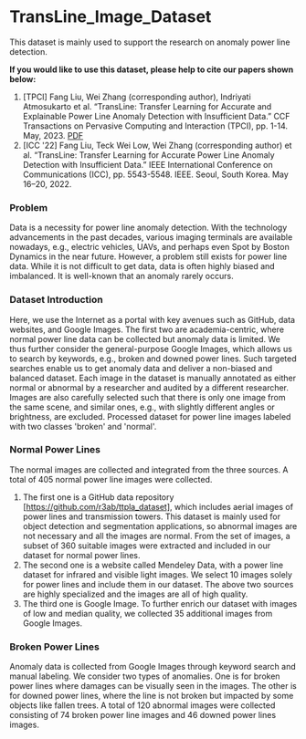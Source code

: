 # TransLine_Image_Dataset
This dataset is mainly used to support the research on anomaly power line detection. 

**If you would like to use this dataset, please help to cite our papers shown below:**

1. \[TPCI\] Fang Liu, Wei Zhang (corresponding author), Indriyati Atmosukarto et al. “TransLine: Transfer Learning for Accurate and Explainable Power Line Anomaly Detection with Insufficient Data.” CCF Transactions on Pervasive Computing and Interaction (TPCI), pp. 1-14. May, 2023. [PDF](https://drive.google.com/file/d/1xlFw19fNJ2rvbx-m56LS9C1YeIn-gF8I/view?pli=1)
2. \[ICC '22\] Fang Liu, Teck Wei Low, Wei Zhang (corresponding author) et al. “TransLine: Transfer Learning for Accurate Power Line Anomaly Detection with Insufficient Data.” IEEE International Conference on Communications (ICC), pp. 5543-5548. IEEE. Seoul, South Korea. May 16–20, 2022.

### Problem
Data is a necessity for power line anomaly detection. With the technology advancements in the past decades, various imaging terminals are available nowadays, e.g., electric vehicles, UAVs, and perhaps even Spot by Boston Dynamics in the near future. However, a problem still exists for power line data. While it is not difficult to get data, data is often highly biased and imbalanced. It is well-known that an anomaly rarely occurs.

### Dataset Introduction
Here, we use the Internet as a portal with key avenues such as GitHub, data websites, and Google Images. The first two are academia-centric, where normal power line data can be collected but anomaly data is limited. We thus further consider the general-purpose Google Images, which allows us to search by keywords, e.g., broken and downed power lines. Such targeted searches enable us to get anomaly data and deliver a non-biased and balanced dataset. Each image in the dataset is manually annotated as either normal or abnormal by a researcher and audited by a different researcher. Images are also carefully selected such that there is only one image from the same scene, and similar ones, e.g., with slightly different angles or brightness, are excluded. Processed dataset for power line images labeled with two classes 'broken' and 'normal'.

### Normal Power Lines
The normal images are collected and integrated from the three sources. A total of 405 normal power line images were collected.
1. The first one is a GitHub data repository [https://github.com/r3ab/ttpla_dataset], which includes aerial images of power lines and transmission towers. This dataset is mainly used for object detection and segmentation applications, so abnormal images are not necessary and all the images are normal. From the set of images, a subset of 360 suitable images were extracted and included in our dataset for normal power lines.
2. The second one is a website called Mendeley Data, with a power line dataset for infrared and visible light images. We select 10 images solely for power lines and include them in our dataset. The above two sources are highly specialized and the images are all of high quality.
3. The third one is Google Image. To further enrich our dataset with images of low and median quality, we collected 35 additional images from Google Images.

### Broken Power Lines
Anomaly data is collected from Google Images through keyword search and manual labeling. We consider two types of anomalies. One is for broken power lines where damages can be visually seen in the images. The other is for downed power lines, where the line is not broken but impacted by some objects like fallen trees. A total of 120 abnormal images were collected consisting of 74 broken power line images and 46 downed power lines images.
